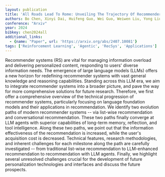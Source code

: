 ```yaml
---
layout: publication
title: 'All Roads Lead To Rome: Unveiling The Trajectory Of Recommender Systems Across The LLM Era'
authors: Bo Chen, Xinyi Dai, Huifeng Guo, Wei Guo, Weiwen Liu, Yong Liu, Jiarui Qin, Ruiming Tang, Yichao Wang, Chuhan Wu, Yaxiong Wu, Hao Zhang
conference: "Arxiv"
year: 2024
bibkey: chen2024all
additional_links:
  - {name: "Paper", url: 'https://arxiv.org/abs/2407.10081'}
tags: ['Reinforcement Learning', 'Agentic', 'RecSys', 'Applications']
---
```

Recommender systems (RS) are vital for managing information overload and
delivering personalized content, responding to users' diverse information
needs. The emergence of large language models (LLMs) offers a new horizon for
redefining recommender systems with vast general knowledge and reasoning
capabilities. Standing across this LLM era, we aim to integrate recommender
systems into a broader picture, and pave the way for more comprehensive
solutions for future research. Therefore, we first offer a comprehensive
overview of the technical progression of recommender systems, particularly
focusing on language foundation models and their applications in
recommendation. We identify two evolution paths of modern recommender systems
-- via list-wise recommendation and conversational recommendation. These two
paths finally converge at LLM agents with superior capabilities of long-term
memory, reflection, and tool intelligence. Along these two paths, we point out
that the information effectiveness of the recommendation is increased, while
the user's acquisition cost is decreased. Technical features, research
methodologies, and inherent challenges for each milestone along the path are
carefully investigated -- from traditional list-wise recommendation to
LLM-enhanced recommendation to recommendation with LLM agents. Finally, we
highlight several unresolved challenges crucial for the development of future
personalization technologies and interfaces and discuss the future prospects.
